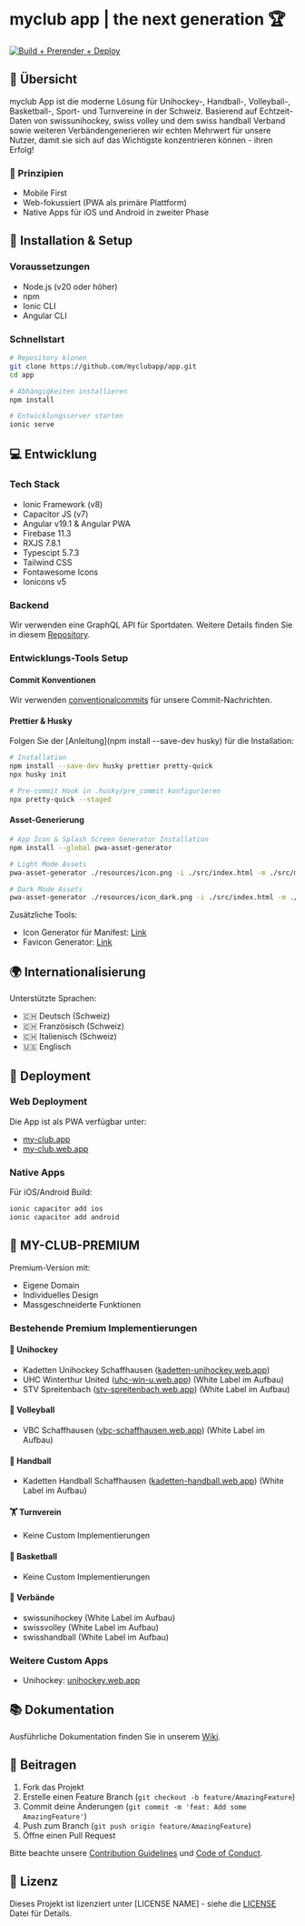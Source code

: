 # myclub app | the next generation 🏆

[![Build + Prerender + Deploy](https://github.com/myclubapp/app/actions/workflows/main.yml/badge.svg)](https://github.com/myclubapp/app/actions/workflows/main.yml)

## 📱 Übersicht

myclub App ist die moderne Lösung für Unihockey-, Handball-, Volleyball-, Basketball-, Sport- und Turnvereine in der Schweiz. Basierend auf Echtzeit-Daten von swissunihockey, swiss volley und dem swiss handball Verband sowie weiteren Verbändengenerieren wir echten Mehrwert für unsere Nutzer, damit sie sich auf das Wichtigste konzentrieren können - ihren Erfolg!

### 🎯 Prinzipien

- Mobile First
- Web-fokussiert (PWA als primäre Plattform)
- Native Apps für iOS und Android in zweiter Phase

## 🚀 Installation & Setup

### Voraussetzungen

- Node.js (v20 oder höher)
- npm
- Ionic CLI
- Angular CLI

### Schnellstart

```bash
# Repository klonen
git clone https://github.com/myclubapp/app.git
cd app

# Abhängigkeiten installieren
npm install

# Entwicklungsserver starten
ionic serve
```

## 💻 Entwicklung

### Tech Stack

- Ionic Framework (v8)
- Capacitor JS (v7)
- Angular v19.1 & Angular PWA
- Firebase 11.3
- RXJS 7.8.1
- Typescipt 5.7.3
- Tailwind CSS
- Fontawesome Icons
- Ionicons v5

### Backend

Wir verwenden eine GraphQL API für Sportdaten. Weitere Details finden Sie in diesem [Repository](https://github.com/myclubapp/backend).

### Entwicklungs-Tools Setup

#### Commit Konventionen

Wir verwenden [conventionalcommits](https://www.conventionalcommits.org/en/) für unsere Commit-Nachrichten.

#### Prettier & Husky

Folgen Sie der [Anleitung](npm install --save-dev husky) für die Installation:

```bash
# Installation
npm install --save-dev husky prettier pretty-quick
npx husky init

# Pre-commit Hook in .husky/pre_commit konfigurieren
npx pretty-quick --staged
```

#### Asset-Generierung

```bash
# App Icon & Splash Screen Generator Installation
npm install --global pwa-asset-generator

# Light Mode Assets
pwa-asset-generator ./resources/icon.png -i ./src/index.html -m ./src/manifest.webmanifest --splash-only --dark-mode -p 0%

# Dark Mode Assets
pwa-asset-generator ./resources/icon_dark.png -i ./src/index.html -m ./src/manifest.webmanifest --splash-only -p 0%
```

Zusätzliche Tools:
- Icon Generator für Manifest: [Link](https://manifest-gen.netlify.app/)
- Favicon Generator: [Link](https://www.hoststar.ch/de/tools/favicon-generator)

## 🌍 Internationalisierung

Unterstützte Sprachen:
- 🇨🇭 Deutsch (Schweiz)
- 🇨🇭 Französisch (Schweiz)
- 🇨🇭 Italienisch (Schweiz)
- 🇺🇸 Englisch

## 🚀 Deployment

### Web Deployment

Die App ist als PWA verfügbar unter:
- [my-club.app](https://my-club.app)
- [my-club.web.app](https://my-club.web.app)

### Native Apps

Für iOS/Android Build:
```bash
ionic capacitor add ios
ionic capacitor add android
```

## 💎 MY-CLUB-PREMIUM

Premium-Version mit:
- Eigene Domain
- Individuelles Design
- Massgeschneiderte Funktionen

### Bestehende Premium Implementierungen

#### 🏑 Unihockey
- Kadetten Unihockey Schaffhausen ([kadetten-unihockey.web.app](https://kadetten-unihockey.web.app))
- UHC Winterthur United ([uhc-win-u.web.app](https://uhc-win-u.web.app)) (White Label im Aufbau)
- STV Spreitenbach ([stv-spreitenbach.web.app](https://stv-spreitenbach.web.app)) (White Label im Aufbau)

#### 🏐 Volleyball
- VBC Schaffhausen ([vbc-schaffhausen.web.app](https://vbc-schaffhausen.web.app)) (White Label im Aufbau)

#### 🤾 Handball
- Kadetten Handball Schaffhausen ([kadetten-handball.web.app](https://kadetten-handball.web.app)) (White Label im Aufbau)

#### 🏋️ Turnverein
- Keine Custom Implementierungen

#### 🏀 Basketball
- Keine Custom Implementierungen

#### 🤝 Verbände
- swissunihockey (White Label im Aufbau)
- swissvolley (White Label im Aufbau)
- swisshandball (White Label im Aufbau)

### Weitere Custom Apps
- Unihockey: [unihockey.web.app](https://unihockey.web.app)

## 📚 Dokumentation

Ausführliche Dokumentation finden Sie in unserem [Wiki](link-to-wiki).

## 🤝 Beitragen

1. Fork das Projekt
2. Erstelle einen Feature Branch (`git checkout -b feature/AmazingFeature`)
3. Commit deine Änderungen (`git commit -m 'feat: Add some AmazingFeature'`)
4. Push zum Branch (`git push origin feature/AmazingFeature`)
5. Öffne einen Pull Request

Bitte beachte unsere [Contribution Guidelines](link-to-contributing) und [Code of Conduct](link-to-code-of-conduct).

## 📄 Lizenz

Dieses Projekt ist lizenziert unter [LICENSE NAME] - siehe die [LICENSE](link-to-license) Datei für Details.
